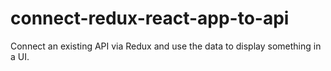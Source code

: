 # connect-redux-react-app-to-api
Connect an existing API via Redux and use the data to display something in a UI.
